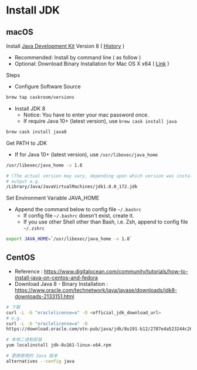 # Install JDK

## macOS

Install [Java Development Kit](https://en.wikipedia.org/wiki/Java_Development_Kit) Version 8 ( [History](https://en.wikipedia.org/wiki/Java_version_history#Java_SE_8) )

- Recommended: Install by command line ( as follow )
- Optional: Download Binary Installation for Mac OS X x64  ( [Link](http://www.oracle.com/technetwork/java/javase/downloads/jdk8-downloads-2133151.html) )

Steps

- Configure Software Source

```bash
brew tap caskroom/versions
```

- Install JDK 8
    - Notice: You have to enter your mac password once.
    - If require Java 10+ (latest version), use `brew cask install java`

```bash
brew cask install java8
```

Get PATH to JDK

- If for Java 10+ (latest version), use `/usr/libexec/java_home`

```bash
/usr/libexec/java_home -v 1.8

# (The actual version may vary, depending upon which version was installed.)
# output e.g.
/Library/Java/JavaVirtualMachines/jdk1.8.0_172.jdk
```

Set Environment Variable JAVA_HOME

- Append the command below to config file `~/.bashrc`
    - If config file `~/.bashrc` doesn't exist, create it.
    - If you use other Shell other than Bash, i.e. Zsh, append to config file `~/.zshrc`

```bash
export JAVA_HOME=`/usr/libexec/java_home -v 1.8`
```

## CentOS

- Reference : https://www.digitalocean.com/community/tutorials/how-to-install-java-on-centos-and-fedora
- Download Java 8 - Binary Installation : https://www.oracle.com/technetwork/java/javase/downloads/jdk8-downloads-2133151.html

```bash
# 下载
curl -L -b "oraclelicense=a" -O <official_jdk_download_url>
# e.g.
curl -L -b "oraclelicense=a" -O
https://download.oracle.com/otn-pub/java/jdk/8u191-b12/2787e4a523244c269598db4e85c51e0c/jdk-8u191-linux-x64.rpm

# 本地二进制安装
yum localinstall jdk-8u161-linux-x64.rpm

# 更换使用的 Java 版本
alternatives --config java
```
